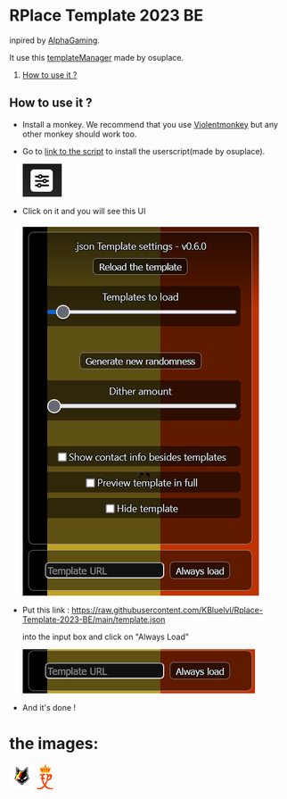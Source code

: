 # RPlace Template 2023 BE
inpired by [AlphaGaming](https://github.com/AlphaGaming7780/Belgium-RPlace-Template-2023).

It use this [templateManager](https://github.com/osuplace/templateManager) made by osuplace.

1. [How to use it ?](#usage-instructions)

## How to use it ?
* Install a monkey. We recommend that you use [Violentmonkey](https://violentmonkey.github.io/get-it/) but any other monkey should work too.
* Go to [link to the script](https://github.com/osuplace/templateManager/raw/main/dist/templateManager.user.js) to install the userscript(made by osuplace).

  ![screen 1](https://github.com/KBluelvl/Rplace-Template-2023-BE/blob/main/images/readme/setting.PNG?raw=true)
* Click on it and you will see this UI

  ![screen 2](https://github.com/KBluelvl/Rplace-Template-2023-BE/blob/main/images/readme/Template-settings.PNG)
* Put this link : https://raw.githubusercontent.com/KBluelvl/Rplace-Template-2023-BE/main/template.json
  
  into the input box and click on "Always Load"

  ![screen 3](https://github.com/KBluelvl/Rplace-Template-2023-BE/blob/main/images/readme/Template-URL.PNG)
* And it's done !

# the images:
![image 1](https://github.com/KBluelvl/Rplace-Template-2023-BE/blob/main/images/belgium-cats.png?raw=true)
![image 2](https://github.com/KBluelvl/Rplace-Template-2023-BE/blob/main/images/fp.png)
